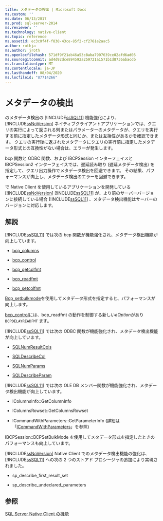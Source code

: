```yaml
---
title: メタデータの検出 | Microsoft Docs
ms.custom: ''
ms.date: 06/13/2017
ms.prod: sql-server-2014
ms.reviewer: ''
ms.technology: native-client
ms.topic: reference
ms.assetid: ec3c0f4f-f838-43ce-85f2-cf2761e2aac5
author: rothja
ms.author: jroth
ms.openlocfilehash: 571df9f21ab46a53c8aba7907039ce02afd6ad05
ms.sourcegitcommit: ad4d92dce894592a259721a1571b1d8736abacdb
ms.translationtype: MT
ms.contentlocale: ja-JP
ms.lasthandoff: 08/04/2020
ms.locfileid: "87714266"
---
```

# <a name="metadata-discovery"></a>メタデータの検出
  のメタデータ検出の [!INCLUDE[ssSQL11](../../../includes/sssql11-md.md)] 機能強化により、 [!INCLUDE[ssNoVersion](../../../includes/ssnoversion-md.md)] ネイティブクライアントアプリケーションでは、クエリの実行によって返される列またはパラメーターのメタデータが、クエリを実行する前に指定したメタデータ形式と同じか、または互換性があるかを確認できます。 クエリの実行後に返されたメタデータにクエリの実行前に指定したメタデータ形式との互換性がない場合は、エラーが発生します。  
  
 bcp 関数と ODBC 関数、および IBCPSession インターフェイスと IBCPSession2 インターフェイスでは、遅延読み取り (遅延メタデータ検出) を指定して、クエリ出力操作でメタデータ検出を回避できます。 その結果、パフォーマンスが向上し、メタデータ検出のエラーを回避できます。  
  
 で Native Client を使用しているアプリケーションを開発している [!INCLUDE[ssNoVersion](../../../includes/ssnoversion-md.md)] [!INCLUDE[ssSQL11](../../../includes/sssql11-md.md)] が、より前のサーバーバージョンに接続している場合 [!INCLUDE[ssSQL11](../../../includes/sssql11-md.md)] 、メタデータ検出機能はサーバーのバージョンに対応します。  
  
## <a name="remarks"></a>解説  
 [!INCLUDE[ssSQL11](../../../includes/sssql11-md.md)] では次の bcp 関数が機能強化され、メタデータ検出機能が向上しています。  
  
-   [bcp_columns](../../native-client-odbc-extensions-bulk-copy-functions/bcp-columns.md)  
  
-   [bcp_control](../../native-client-odbc-extensions-bulk-copy-functions/bcp-control.md)  
  
-   [bcp_getcolfmt](../../native-client-odbc-extensions-bulk-copy-functions/bcp-getcolfmt.md)  
  
-   [bcp_readfmt](../../native-client-odbc-extensions-bulk-copy-functions/bcp-readfmt.md)  
  
-   [bcp_setcolfmt](../../native-client-odbc-extensions-bulk-copy-functions/bcp-setcolfmt.md)  
  
 [Bcp_setbulkmode](../../native-client-odbc-extensions-bulk-copy-functions/bcp-setbulkmode.md)を使用してメタデータ形式を指定すると、パフォーマンスが向上します。  
  
 [bcp_control](../../native-client-odbc-extensions-bulk-copy-functions/bcp-control.md)には、bcp_readfmt の動作を制御する新しい*eOption*があり `BCPDELAYREADFMT` ます。  
  
 [!INCLUDE[ssSQL11](../../../includes/sssql11-md.md)] では次の ODBC 関数が機能強化され、メタデータ検出機能が向上しています。  
  
-   [SQLNumResultCols](../../native-client-odbc-api/sqlnumresultcols.md)  
  
-   [SQLDescribeCol](../../native-client-odbc-api/sqldescribecol.md)  
  
-   [SQLNumParams](../../native-client-odbc-api/sqlnumparams.md)  
  
-   [SQLDescribeParam](../../native-client-odbc-api/sqldescribeparam.md)  
  
 [!INCLUDE[ssSQL11](../../../includes/sssql11-md.md)] では次の OLE DB メンバー関数が機能強化され、メタデータ検出機能が向上しています。  
  
-   IColumnsInfo::GetColumnInfo  
  
-   IColumnsRowset::GetColumnsRowset  
  
-   ICommandWithParameters::GetParameterInfo (詳細は「[ICommandWithParameters](../../native-client-ole-db-interfaces/icommandwithparameters.md)」を参照)  
  
 IBCPSession::BCPSetBulkMode を使用してメタデータ形式を指定したときのパフォーマンスも向上しています。  
  
 [!INCLUDE[ssNoVersion](../../../includes/ssnoversion-md.md)] Native Client でのメタデータ検出機能の強化は、[!INCLUDE[ssSQL11](../../../includes/sssql11-md.md)] への次の 2 つのストアド プロシージャの追加により実現されました。  
  
-   sp_describe_first_result_set  
  
-   sp_describe_undeclared_parameters  
  
## <a name="see-also"></a>参照  
 [SQL Server Native Client の機能](sql-server-native-client-features.md)  
  
  

